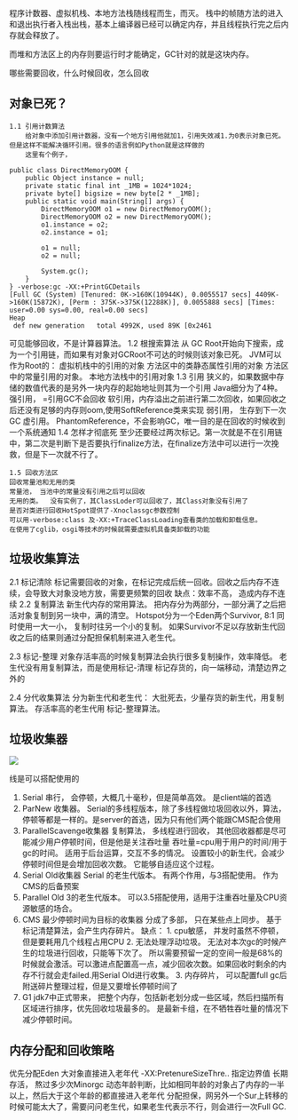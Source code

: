 程序计数器、虚拟机栈、本地方法栈随线程而生，而灭。
栈中的帧随方法的进入和退出执行者入栈出栈，基本上编译器已经可以确定内存，并且线程执行完之后内存就会释放了。

而堆和方法区上的内存则要运行时才能确定，GC针对的就是这块内存。

哪些需要回收，什么时候回收，怎么回收
## 对象已死？
    1.1 引用计数算法
        给对象中添加引用计数器，没有一个地方引用他就加1，引用失效减1.为0表示对象已死。但是这样不能解决循环引用。很多的语言例如Python就是这样做的
        这里有个例子，
```
public class DirectMemoryOOM {
    public Object instance = null;
    private static final int _1MB = 1024*1024;
    private byte[] bigsize = new byte[2 * _1MB];
    public static void main(String[] args) {
        DirectMemoryOOM o1 = new DirectMemoryOOM();
        DirectMemoryOOM o2 = new DirectMemoryOOM();
        o1.instance = o2;
        o2.instance = o1;
        
        o1 = null;
        o2 = null;
        
        System.gc();
    }
} -verbose:gc -XX:+PrintGCDetails
[Full GC (System) [Tenured: 0K->160K(10944K), 0.0055517 secs] 4409K->160K(15872K), [Perm : 375K->375K(12288K)], 0.0055888 secs] [Times: user=0.00 sys=0.00, real=0.00 secs] 
Heap
 def new generation   total 4992K, used 89K [0x2461
```

可见能够回收，不是计算器算法。 
    1.2 根搜索算法
        从 GC Root开始向下搜索，成为一个引用链，而如果有对象对GCRoot不可达的时候则该对象已死。
    JVM可以作为Root的：
        虚拟机栈中的引用的对象
        方法区中的类静态属性引用的对象
        方法区中的常量引用的对象。
        本地方法栈中的引用对象
    1.3 引用
        狭义的，如果数据中存储的数值代表的是另外一块内存的起始地址则其为一个引用
        Java细分为了4种。
   强引用， =引用GC不会回收
软引用，内存溢出之前进行第二次回收，如果回收之后还没有足够的内存则oom,使用SoftReference类来实现
弱引用， 生存到下一次GC
虚引用。 PhantomReference，不会影响GC，唯一目的是在回收的时候收到一个系统通知
    1.4 怎样才彻底死
        至少还要经过两次标记。第一次就是不在引用链中，第二次是判断下是否要执行finalize方法，在finalize方法中可以进行一次挽救，但是下一次就不行了。

    1.5 回收方法区
    回收常量池和无用的类
    常量池， 当池中的常量没有引用之后可以回收
    无用的类。  没有实例了，其ClassLoder可以回收了，其Class对象没有引用了
    是否对类进行回收HotSpot提供了-Xnoclassgc参数控制
    可以用-verbose:class 及-XX:+TraceClassLoading查看类的加载和卸载信息。
    在使用了cglib，osgi等技术的时候就需要虚拟机具备类卸载的功能

## 垃圾收集算法
2.1 标记清除
    标记需要回收的对象，在标记完成后统一回收。回收之后内存不连续，会导致大对象没地方放，需要更频繁的回收
    缺点：效率不高， 造成内存不连续
2.2 复制算法
    新生代内存的常用算法。
    把内存分为两部分，一部分满了之后把活对象复制到另一块中，满的清空。
    Hotspot分为一个Eden两个Survivor, 8:1 同时使用一大一小， 复制时往另一个小的复制。
    如果Survivor不足以存放新生代回收之后的结果则通过分配担保机制来进入老生代。

2.3 标记-整理
    对象存活率高的时候复制算法会执行很多复制操作，效率降低。
    老生代没有用复制算法，而是使用标记-清理
    标记存货的，向一端移动，清楚边界之外的

2.4 分代收集算法
    分为新生代和老生代：
    大批死去，少量存货的新生代，用复制算法。
    存活率高的老生代用 标记-整理算法。

## 垃圾收集器
![](http://git.oschina.net/wzj777/princeWiki/raw/master/pic/jvm-4.png)

线是可以搭配使用的
1. Serial  串行， 会停顿，大概几十毫秒，但是简单高效。 是client端的首选
2. ParNew 收集器。  Serial的多线程版本，除了多线程做垃圾回收以外，算法，停顿等都是一样的。是server的首选，因为只有他们两个能跟CMS配合使用
3. ParallelScavenge收集器
    复制算法，  多线程进行回收，  其他回收器都是尽可能减少用户停顿时间，但是他是关注吞吐量 吞吐量=cpu用于用户的时间/用于gc的时间。
    适用于后台运算，交互不多的情况。
    设置较小的新生代，会减少停顿时间但是会增加回收次数。  它能够自适应这个过程。
4. Serial Old收集器
    Serial 的老生代版本。 有两个作用，与3搭配使用。  作为CMS的后备预案
5. Parallel Old
    3的老生代版本。  可以3.5搭配使用，适用于注重吞吐量及CPU资源敏感的场合。
6. CMS
    最少停顿时间为目标的收集器
    分成了多部， 只在某些点上同步。 基于标记清楚算法，会产生内存碎片。
    缺点：  1. cpu敏感， 并发时虽然不停顿，但是要耗用几个线程占用CPU
                 2. 无法处理浮动垃圾。    无法对本次gc的时候产生的垃圾进行回收，只能等下次了。 所以需要预留一定的空间一般是68%的时候就会激活。可以激进点配置高一点，减少回收次数。如果回收时剩余的内存不行就会走failed.用Serial Old进行收集。
                3. 内存碎片， 可以配置full gc后附送碎片整理过程，但是又要增长停顿时间了
7. G1
    jdk7中正式带来，  把整个内存，包括新老划分成一些区域，然后扫描所有区域进行排序，优先回收垃圾最多的。 是最新卡组，在不牺牲吞吐量的情况下减少停顿时间。

## 内存分配和回收策略
   优先分配Eden
    大对象直接进入老年代  -XX:PretenureSizeThre..  指定边界值
    长期存活，  熬过多少次Minorgc
    动态年龄判断，比如相同年龄的对象占了内存的一半以上，然后大于这个年龄的都直接进入老年代
    分配担保，网另外一个Sur上转移的时候可能太大了，需要问问老生代，如果老生代表示不行，则会进行一次Full GC.